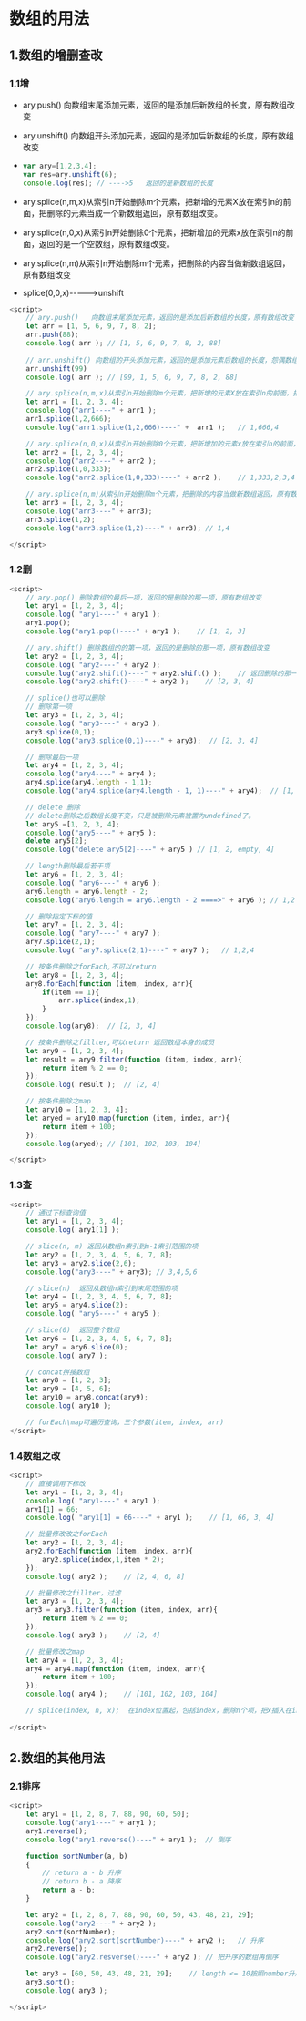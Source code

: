 # 数组的用法

## 1.数组的增删查改

### 1.1增

- ary.push()   向数组末尾添加元素，返回的是添加后新数组的长度，原有数组改变

- ary.unshift()  向数组开头添加元素，返回的是添加后新数组的长度，原有数组改变

- ```js
  var ary=[1,2,3,4];
  var res=ary.unshift(6);
  console.log(res); // ---->5   返回的是新数组的长度
  ```

- ary.splice(n,m,x)从索引n开始删除m个元素，把新增的元素X放在索引n的前面，把删除的元素当成一个新数组返回，原有数组改变。

- ary.splice(n,0,x)从索引n开始删除0个元素，把新增加的元素x放在索引n的前面，返回的是一个空数组，原有数组改变。

- ary.splice(n,m)从索引n开始删除m个元素，把删除的内容当做新数组返回，原有数组改变

- splice(0,0,x)----->unshift

```js
<script>
    // ary.push()   向数组末尾添加元素，返回的是添加后新数组的长度，原有数组改变
    let arr = [1, 5, 6, 9, 7, 8, 2];
    arr.push(88);
    console.log( arr ); // [1, 5, 6, 9, 7, 8, 2, 88]
    
    // arr.unshift() 向数组的开头添加元素，返回的是添加元素后数组的长度，怨偶数组改变
    arr.unshift(99)
    console.log( arr ); // [99, 1, 5, 6, 9, 7, 8, 2, 88]

    // ary.splice(n,m,x)从索引n开始删除m个元素，把新增的元素X放在索引n的前面，把删除的元素当成一个新数组返回，原有数组改变。
    let arr1 = [1, 2, 3, 4];
    console.log("arr1----" + arr1 );
    arr1.splice(1,2,666);
    console.log("arr1.splice(1,2,666)----" +  arr1 );   // 1,666,4

    // ary.splice(n,0,x)从索引n开始删除0个元素，把新增加的元素x放在索引n的前面，返回的是一个空数组，原有数组改变。
    let arr2 = [1, 2, 3, 4];
    console.log("arr2----" + arr2 );
    arr2.splice(1,0,333);
    console.log("arr2.splice(1,0,333)----" + arr2 );    // 1,333,2,3,4

    // ary.splice(n,m)从索引n开始删除m个元素，把删除的内容当做新数组返回，原有数组改变
    let arr3 = [1, 2, 3, 4];
    console.log("arr3----" + arr3);
    arr3.splice(1,2);
    console.log("arr3.splice(1,2)----" + arr3); // 1,4

</script>
```

### 1.2删

```js
<script>
    // ary.pop() 删除数组的最后一项，返回的是删除的那一项，原有数组改变
    let ary1 = [1, 2, 3, 4];
    console.log( "ary1----" + ary1 );
    ary1.pop();
    console.log("ary1.pop()----" + ary1 );    // [1, 2, 3]

    // ary.shift() 删除数组的的第一项，返回的是删除的那一项，原有数组改变
    let ary2 = [1, 2, 3, 4];
    console.log( "ary2----" + ary2 );
    console.log("ary2.shift()----" + ary2.shift() );    // 返回删除的那一项---->1，pop也一样
    console.log("ary2.shift()----" + ary2 );    // [2, 3, 4]

    // splice()也可以删除
    // 删除第一项
    let ary3 = [1, 2, 3, 4];
    console.log( "ary3----" + ary3 );
    ary3.splice(0,1);
    console.log("ary3.splice(0,1)----" + ary3);  // [2, 3, 4]

    // 删除最后一项
    let ary4 = [1, 2, 3, 4];
    console.log("ary4----" + ary4 );
    ary4.splice(ary4.length - 1,1);
    console.log("ary4.splice(ary4.length - 1, 1)----" + ary4);  // [1, 2, 3]

    // delete 删除
	// delete删除之后数组长度不变，只是被删除元素被置为undefined了。
    let ary5 =[1, 2, 3, 4];
    console.log("ary5----" + ary5 );
    delete ary5[2];
    console.log("delete ary5[2]----" + ary5 ) // [1, 2, empty, 4]

    // length删除最后若干项
    let ary6 = [1, 2, 3, 4];
    console.log( "ary6----" + ary6 );
    ary6.length = ary6.length - 2;
    console.log("ary6.length = ary6.length - 2 ====>" + ary6 ); // 1,2

    // 删除指定下标的值
    let ary7 = [1, 2, 3, 4];
    console.log( "ary7----" + ary7 );
    ary7.splice(2,1);
    console.log( "ary7.splice(2,1)----" + ary7 );   // 1,2,4

    // 按条件删除之forEach,不可以return
    let ary8 = [1, 2, 3, 4];
    ary8.forEach(function (item, index, arr){
        if(item == 1){
            arr.splice(index,1);
        }
    });
    console.log(ary8);  // [2, 3, 4]

    // 按条件删除之fillter,可以return 返回数组本身的成员
    let ary9 = [1, 2, 3, 4];
    let result = ary9.filter(function (item, index, arr){
        return item % 2 == 0;
    });
    console.log( result );  // [2, 4]

    // 按条件删除之map
    let ary10 = [1, 2, 3, 4];
    let aryed = ary10.map(function (item, index, arr){
        return item + 100;
    });
    console.log(aryed); // [101, 102, 103, 104]

</script>
```

### 1.3查

```js
<script>
    // 通过下标查询值
    let ary1 = [1, 2, 3, 4];
    console.log( ary1[1] );

    // slice(n, m) 返回从数组n索引到m-1索引范围的项
    let ary2 = [1, 2, 3, 4, 5, 6, 7, 8];
    let ary3 = ary2.slice(2,6);
    console.log("ary3----" + ary3); // 3,4,5,6

    // slice(n)  返回从数组n索引到末尾范围的项
    let ary4 = [1, 2, 3, 4, 5, 6, 7, 8];
    let ary5 = ary4.slice(2);
    console.log( "ary5----" + ary5 );

    // slice(0)  返回整个数组
    let ary6 = [1, 2, 3, 4, 5, 6, 7, 8];
    let ary7 = ary6.slice(0);
    console.log( ary7 );

    // concat拼接数组
    let ary8 = [1, 2, 3];
    let ary9 = [4, 5, 6];
    let ary10 = ary8.concat(ary9);
    console.log( ary10 );

    // forEach\map可遍历查询，三个参数(item, index, arr)
</script>
```

### 1.4数组之改

```js
<script>
    // 直接调用下标改
    let ary1 = [1, 2, 3, 4];
    console.log( "ary1----" + ary1 );
    ary1[1] = 66;
    console.log( "ary1[1] = 66----" + ary1 );    // [1, 66, 3, 4]

    // 批量修改改之forEach
    let ary2 = [1, 2, 3, 4];
    ary2.forEach(function (item, index, arr){
        ary2.splice(index,1,item * 2);
    });
    console.log( ary2 );    // [2, 4, 6, 8]

    // 批量修改之fillter，过滤
    let ary3 = [1, 2, 3, 4];
    ary3 = ary3.filter(function (item, index, arr){
        return item % 2 == 0;
    });
    console.log( ary3 );    // [2, 4]

    // 批量修改之map
    let ary4 = [1, 2, 3, 4];
    ary4 = ary4.map(function (item, index, arr){
        return item + 100;
    });
    console.log( ary4 );    // [101, 102, 103, 104]

    // splice(index, n, x);  在index位置起，包括index，删除n个项，把x插入在index位置
    
</script>
```

## 2.数组的其他用法

### 2.1排序

```js
<script>
    let ary1 = [1, 2, 8, 7, 88, 90, 60, 50];
    console.log("ary1----" + ary1 );
    ary1.reverse();
    console.log("ary1.reverse()----" + ary1 );  // 倒序

    function sortNumber(a, b)
    {
        // return a - b 升序
        // return b - a 降序
        return a - b;
    }

    let ary2 = [1, 2, 8, 7, 88, 90, 60, 50, 43, 48, 21, 29];
    console.log("ary2----" + ary2 );
    ary2.sort(sortNumber);
    console.log("ary2.sort(sortNumber)----" + ary2 );   // 升序
    ary2.reverse();
    console.log("ary2.resverse()----" + ary2 ); // 把升序的数组再倒序

    let ary3 = [60, 50, 43, 48, 21, 29];    // length <= 10按照number升序，length > 10 按照字符串规则排序
    ary3.sort();
    console.log( ary3 );

</script>
```

